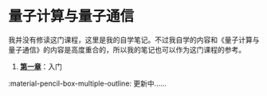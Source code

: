 # **量子计算与量子通信**

我并没有修读这门课程，这里是我的自学笔记。不过我自学的内容和《量子计算与量子通信》的内容是高度重合的，所以我的笔记也可以作为这门课程的参考。

1. [**第一章**](量子_1.md)：入门

:material-pencil-box-multiple-outline: 更新中……